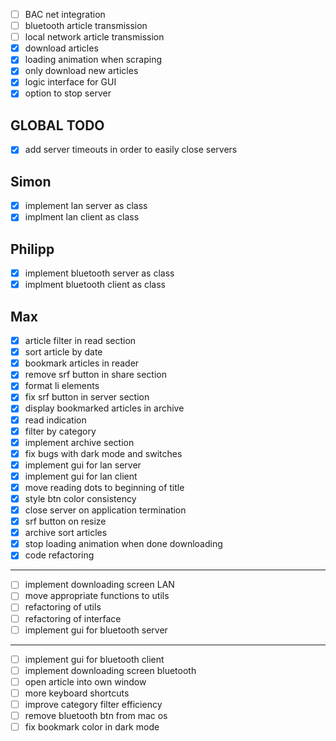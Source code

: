 - [ ] BAC net integration
- [ ] bluetooth article transmission
- [ ] local network article transmission
- [x] download articles
- [x] loading animation when scraping
- [x] only download new articles
- [x] logic interface for GUI
- [x] option to stop server

## GLOBAL TODO
- [x] add server timeouts in order to easily close servers

## Simon
- [x] implement lan server as class
- [x] implment lan client as class

## Philipp
- [x] implement bluetooth server as class
- [x] implment bluetooth client as class

## Max
- [x] article filter in read section
- [x] sort article by date
- [x] bookmark articles in reader
- [x] remove srf button in share section
- [x] format li elements
- [x] fix srf button in server section
- [x] display bookmarked articles in archive
- [x] read indication
- [x] filter by category
- [x] implement archive section
- [x] fix bugs with dark mode and switches
- [x] implement gui for lan server
- [x] implement gui for lan client
- [x] move reading dots to beginning of title  
- [x] style btn color consistency
- [x] close server on application termination
- [x] srf button on resize    
- [x] archive sort articles  
- [x] stop loading animation when done downloading
- [x] code refactoring
---
- [ ] implement downloading screen LAN
- [ ] move appropriate functions to utils
- [ ] refactoring of utils
- [ ] refactoring of interface
- [ ] implement gui for bluetooth server
---
- [ ] implement gui for bluetooth client
- [ ] implement downloading screen bluetooth
- [ ] open article into own window
- [ ] more keyboard shortcuts
- [ ] improve category filter efficiency
- [ ] remove bluetooth btn from mac os
- [ ] fix bookmark color in dark mode  
